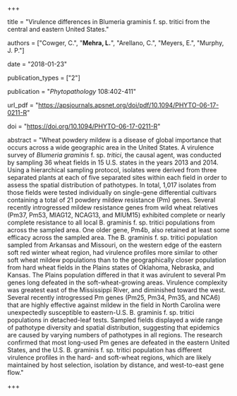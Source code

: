+++

title = "Virulence differences in Blumeria graminis f. sp. tritici from the central and eastern United States."

authors = ["Cowger, C.", "**Mehra, L.**", "Arellano, C.", "Meyers, E.", "Murphy, J. P."]

date = "2018-01-23"

publication_types = ["2"]

publication = "*Phytopathology* 108:402-411"

url_pdf = "https://apsjournals.apsnet.org/doi/pdf/10.1094/PHYTO-06-17-0211-R"

doi = "https://doi.org/10.1094/PHYTO-06-17-0211-R"

abstract = "Wheat powdery mildew is a disease of global importance that occurs across a wide geographic area in the United States. A virulence survey of *Blumeria graminis* f. sp. *tritici*, the causal agent, was conducted by sampling 36 wheat fields in 15 U.S. states in the years 2013 and 2014. Using a hierarchical sampling protocol, isolates were derived from three separated plants at each of five separated sites within each field in order to assess the spatial distribution of pathotypes. In total, 1,017 isolates from those fields were tested individually on single-gene differential cultivars containing a total of 21 powdery mildew resistance (Pm) genes. Several recently introgressed mildew resistance genes from wild wheat relatives (Pm37, Pm53, MlAG12, NCAG13, and MlUM15) exhibited complete or nearly complete resistance to all local B. graminis f. sp. tritici populations from across the sampled area. One older gene, Pm4b, also retained at least some efficacy across the sampled area. The B. graminis f. sp. tritici population sampled from Arkansas and Missouri, on the western edge of the eastern soft red winter wheat region, had virulence profiles more similar to other soft wheat mildew populations than to the geographically closer population from hard wheat fields in the Plains states of Oklahoma, Nebraska, and Kansas. The Plains population differed in that it was avirulent to several Pm genes long defeated in the soft-wheat-growing areas. Virulence complexity was greatest east of the Mississippi River, and diminished toward the west. Several recently introgressed Pm genes (Pm25, Pm34, Pm35, and NCA6) that are highly effective against mildew in the field in North Carolina were unexpectedly susceptible to eastern-U.S. B. graminis f. sp. tritici populations in detached-leaf tests. Sampled fields displayed a wide range of pathotype diversity and spatial distribution, suggesting that epidemics are caused by varying numbers of pathotypes in all regions. The research confirmed that most long-used Pm genes are defeated in the eastern United States, and the U.S. B. graminis f. sp. tritici population has different virulence profiles in the hard- and soft-wheat regions, which are likely maintained by host selection, isolation by distance, and west-to-east gene flow."

+++